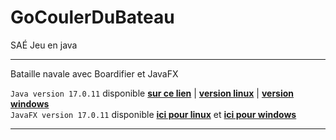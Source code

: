 # GoCoulerDuBateau

SAÉ Jeu en java

***

Bataille navale avec Boardifier et JavaFX

```Java version 17.0.11``` disponible [**sur ce lien**](https://www.oracle.com/java/technologies/downloads/#jdk17) | [**version linux**](https://www.oracle.com/java/technologies/downloads/#jdk17-linux) | [**version windows**](https://www.oracle.com/java/technologies/downloads/#jdk17-windows)  
```JavaFX version 17.0.11``` disponible [**ici pour linux**](https://download2.gluonhq.com/openjfx/17.0.11/openjfx-17.0.11_linux-x64_bin-sdk.zip) et [**ici pour windows**](https://download2.gluonhq.com/openjfx/17.0.11/openjfx-17.0.11_windows-x64_bin-sdk.zip)

***

